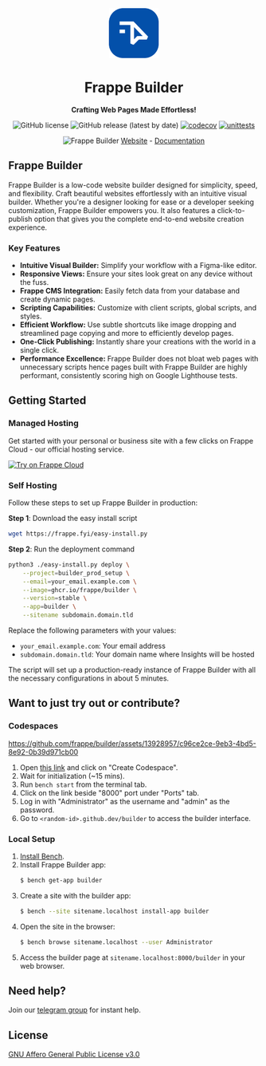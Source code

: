 <div align="center">

<a href="https://frappe.io/products/builder">
    <img src="https://raw.githubusercontent.com/frappe/builder/master/frontend/public/builder_logo.png" height="100" alt="Frappe Builder Logo">
</a>

<h1>Frappe Builder</h1>

**Crafting Web Pages Made Effortless!**


![GitHub license](https://img.shields.io/github/license/frappe/builder)
![GitHub release (latest by date)](https://img.shields.io/github/v/release/frappe/builder)
[![codecov](https://codecov.io/github/frappe/builder/branch/develop/graph/badge.svg)](https://codecov.io/github/frappe/builder)
[![unittests](https://github.com/frappe/builder/actions/workflows/server-tests.yml/badge.svg)](https://github.com/frappe/builder/actions/workflows/server-tests.yml)

![Frappe Builder](https://github.com/user-attachments/assets/e906545e-101e-4d55-8a25-2c4f6380ea5e)
[Website](https://frappe.io/builder) - [Documentation](https://docs.frappe.io/builder)
</div>

## Frappe Builder

Frappe Builder is a low-code website builder designed for simplicity, speed, and flexibility. Craft beautiful websites effortlessly with an intuitive visual builder. Whether you're a designer looking for ease or a developer seeking customization, Frappe Builder empowers you. It also features a click-to-publish option that gives you the complete end-to-end website creation experience.

### Key Features

- **Intuitive Visual Builder:** Simplify your workflow with a Figma-like editor.
- **Responsive Views:** Ensure your sites look great on any device without the fuss.
- **Frappe CMS Integration:** Easily fetch data from your database and create dynamic pages.
- **Scripting Capabilities:** Customize with client scripts, global scripts, and styles.
- **Efficient Workflow:** Use subtle shortcuts like image dropping and streamlined page copying and more to efficiently develop pages.
- **One-Click Publishing:** Instantly share your creations with the world in a single click.
- **Performance Excellence:** Frappe Builder does not bloat web pages with unnecessary scripts hence pages built with Frappe Builder are highly performant, consistently scoring high on Google Lighthouse tests.

## Getting Started

### Managed Hosting

Get started with your personal or business site with a few clicks on Frappe Cloud - our official hosting service.
<div>
	<a href="https://frappecloud.com/builder/signup" target="_blank">
		<picture>
			<source media="(prefers-color-scheme: dark)" srcset="https://frappe.io/files/try-on-fc-white.png">
			<img src="https://frappe.io/files/try-on-fc-black.png" alt="Try on Frappe Cloud" height="28" />
		</picture>
	</a>
</div>


### Self Hosting

Follow these steps to set up Frappe Builder in production:

**Step 1**: Download the easy install script

```bash
wget https://frappe.fyi/easy-install.py
```

**Step 2**: Run the deployment command

```bash
python3 ./easy-install.py deploy \
    --project=builder_prod_setup \
    --email=your_email.example.com \
    --image=ghcr.io/frappe/builder \
    --version=stable \
    --app=builder \
    --sitename subdomain.domain.tld
```

Replace the following parameters with your values:
- `your_email.example.com`: Your email address
- `subdomain.domain.tld`: Your domain name where Insights will be hosted

The script will set up a production-ready instance of Frappe Builder with all the necessary configurations in about 5 minutes.

## Want to just try out or contribute?

### Codespaces

https://github.com/frappe/builder/assets/13928957/c96ce2ce-9eb3-4bd5-8e92-0b39d971cb00

1. Open [this link](https://github.com/codespaces/new?hide_repo_select=true&ref=master&repo=587413812&skip_quickstart=true&machine=standardLinux32gb&devcontainer_path=.devcontainer%2Fdevcontainer.json&geo=SoutheastAsia) and click on "Create Codespace".
2. Wait for initialization (~15 mins).
3. Run `bench start` from the terminal tab.
4. Click on the link beside "8000" port under "Ports" tab.
5. Log in with "Administrator" as the username and "admin" as the password.
6. Go to `<random-id>.github.dev/builder` to access the builder interface.

### Local Setup

1. [Install Bench](https://github.com/frappe/bench).
2. Install Frappe Builder app:
    ```sh
    $ bench get-app builder
    ```
3. Create a site with the builder app:
    ```sh
    $ bench --site sitename.localhost install-app builder
    ```
4. Open the site in the browser:
    ```sh
    $ bench browse sitename.localhost --user Administrator
    ```
5. Access the builder page at `sitename.localhost:8000/builder` in your web browser.


## Need help?

Join our [telegram group](https://t.me/frappebuilder) for instant help.

## License

[GNU Affero General Public License v3.0](LICENSE)
